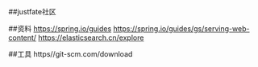 ##justfate社区

##资料
https://spring.io/guides
https://spring.io/guides/gs/serving-web-content/
https://elasticsearch.cn/explore

##工具
https//git-scm.com/download